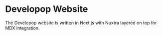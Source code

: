 # Developop Website

The Developop website is written in Next.js with Nuxtra layered on top for MDX integration.
